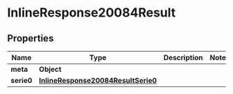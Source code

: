 # InlineResponse20084Result

## Properties
Name | Type | Description | Notes
------------ | ------------- | ------------- | -------------
**meta** | **Object** |  | 
**serie0** | [**InlineResponse20084ResultSerie0**](InlineResponse20084ResultSerie0.md) |  | 
